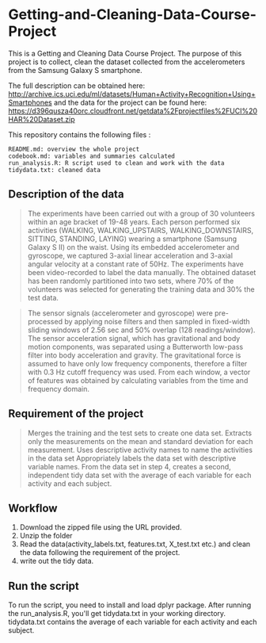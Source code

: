 # Getting-and-Cleaning-Data-Course-Project
This is a Getting and Cleaning Data Course Project. The purpose of this project is to collect, clean the dataset collected from the accelerometers from the Samsung Galaxy S smartphone. 

The full description can be obtained here: http://archive.ics.uci.edu/ml/datasets/Human+Activity+Recognition+Using+Smartphones
and the data for the project can be found here:  https://d396qusza40orc.cloudfront.net/getdata%2Fprojectfiles%2FUCI%20HAR%20Dataset.zip

This repository contains the following files :
```
README.md: overview the whole project
codebook.md: variables and summaries calculated
run_analysis.R: R script used to clean and work with the data
tidydata.txt: cleaned data
```

## Description of the data 
>The experiments have been carried out with a group of 30 volunteers within an age bracket of 19-48 years. Each person performed six activities (WALKING, WALKING_UPSTAIRS, WALKING_DOWNSTAIRS, SITTING, STANDING, LAYING) wearing a smartphone (Samsung Galaxy S II) on the waist. Using its embedded accelerometer and gyroscope, we captured 3-axial linear acceleration and 3-axial angular velocity at a constant rate of 50Hz. The experiments have been video-recorded to label the data manually. The obtained dataset has been randomly partitioned into two sets, where 70% of the volunteers was selected for generating the training data and 30% the test data. 

>The sensor signals (accelerometer and gyroscope) were pre-processed by applying noise filters and then sampled in fixed-width sliding windows of 2.56 sec and 50% overlap (128 readings/window). The sensor acceleration signal, which has gravitational and body motion components, was separated using a Butterworth low-pass filter into body acceleration and gravity. The gravitational force is assumed to have only low frequency components, therefore a filter with 0.3 Hz cutoff frequency was used. From each window, a vector of features was obtained by calculating variables from the time and frequency domain.

## Requirement of the project
>Merges the training and the test sets to create one data set.
>Extracts only the measurements on the mean and standard deviation for each measurement.
>Uses descriptive activity names to name the activities in the data set
>Appropriately labels the data set with descriptive variable names.
>From the data set in step 4, creates a second, independent tidy data set with the average of each variable for each activity and each subject.

## Workflow
1. Download the zipped file using the URL provided.
2. Unzip the folder
3. Read the data(activity_labels.txt, features.txt, X_test.txt etc.) and clean the data following the requirement of the project.
4. write out the tidy data. 

## Run the script
To run the script, you need to install and load dplyr package. After running the run_analysis.R, you'll get tidydata.txt in your working directory. tidydata.txt contains the average of each variable for each activity and each subject.


